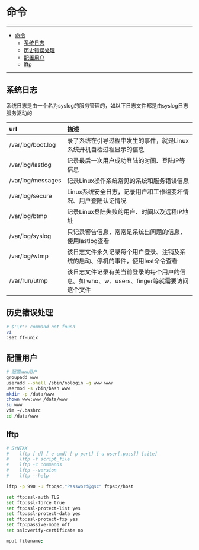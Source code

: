 # 命令

---

- [命令](#命令)
  - [系统日志](#系统日志)
  - [历史错误处理](#历史错误处理)
  - [配置用户](#配置用户)
  - [lftp](#lftp)

---

## 系统日志

系统日志是由一个名为syslog的服务管理的，如以下日志文件都是由syslog日志服务驱动的

|url|描述|
|:--|:--|
|/var/log/boot.log|录了系统在引导过程中发生的事件，就是Linux系统开机自检过程显示的信息|
|/var/log/lastlog |记录最后一次用户成功登陆的时间、登陆IP等信息|
|/var/log/messages |记录Linux操作系统常见的系统和服务错误信息|
|/var/log/secure |Linux系统安全日志，记录用户和工作组变坏情况、用户登陆认证情况|
|/var/log/btmp |记录Linux登陆失败的用户、时间以及远程IP地址|
|/var/log/syslog|只记录警告信息，常常是系统出问题的信息，使用lastlog查看|
|/var/log/wtmp|该日志文件永久记录每个用户登录、注销及系统的启动、停机的事件，使用last命令查看|
|/var/run/utmp|该日志文件记录有关当前登录的每个用户的信息。如 who、w、users、finger等就需要访问这个文件|

## 历史错误处理

``` sh
# $'\r': command not found
vi
:set ff-unix
```

## 配置用户

``` sh
# 配置www用户
groupadd www
useradd --shell /sbin/nologin -g www www
usermod -s /bin/bash www
mkdir -p /data/www
chown www:www /data/www
su www
vim ~/.bashrc
cd /data/www
```

## lftp

``` sh
# SYNTAX
#    lftp [-d] [-e cmd] [-p port] [-u user[,pass]] [site]
#    lftp -f script_file
#    lftp -c commands
#    lftp --version
#    lftp --help

lftp -p 990 -u ftpqsc,"Password@qsc" ftps://host

set ftp:ssl-auth TLS 
set ftp:ssl-force true 
set ftp:ssl-protect-list yes 
set ftp:ssl-protect-data yes 
set ftp:ssl-protect-fxp yes 
set ftp:passive-mode off
set ssl:verify-certificate no  

mput filename;
```

